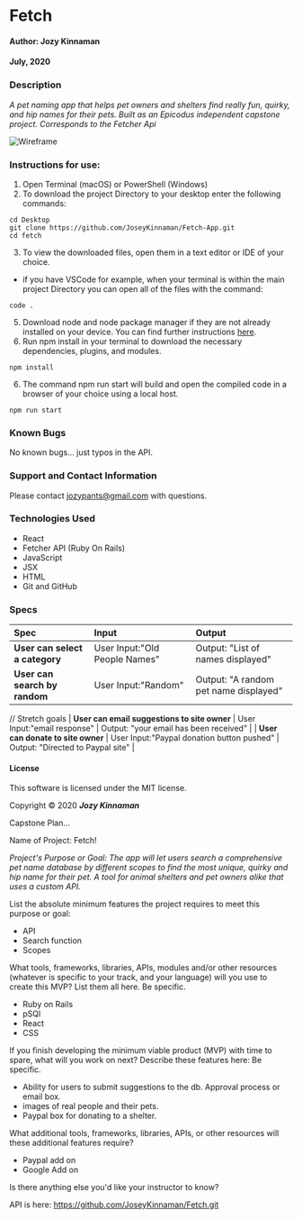 # **Fetch**

#### Author: **Jozy Kinnaman**
#### July, 2020

### Description

_A pet naming app that helps pet owners and shelters find really fun, quirky, and hip names for their pets. Built as an Epicodus independent capstone project. Corresponds to the Fetcher Api_

![Wireframe](src/img/)

### Instructions for use:

1. Open Terminal (macOS) or PowerShell (Windows)
2. To download the project Directory to your desktop enter the following commands:
```
cd Desktop
git clone https://github.com/JoseyKinnaman/Fetch-App.git
cd fetch
```
3. To view the downloaded files, open them in a text editor or IDE of your choice.
* if you have VSCode for example, when your terminal is within the main project Directory you can open all of the files with the command:
```
code .
```
5. Download node and node package manager if they are not already installed on your device. You can find further instructions [here](https://www.learnhowtoprogram.com/intermediate-javascript/getting-started-with-javascript-8d3b52cf-3755-481d-80c5-46f1d3a8ffeb/installing-node-js-14f2721a-61e0-44b3-af1f-73f17348c8f4).
5. Run npm install in your terminal to download the necessary dependencies, plugins, and modules.
```
npm install
```
6. The command npm run start will build and open the compiled code in a browser of your choice using a local host.
```
npm run start
```

### Known Bugs

No known bugs... just typos in the API. 

### Support and Contact Information

Please contact jozypants@gmail.com with questions. 

### Technologies Used

* React
* Fetcher API (Ruby On Rails)
* JavaScript
* JSX
* HTML
* Git and GitHub

### Specs
| Spec | Input | Output |
| :------------- | :------------- | :------------- |
| **User can select a category** | User Input:"Old People Names" | Output: "List of names displayed" |
| **User can search by random** | User Input:"Random" | Output: "A random pet name displayed" |

// Stretch goals
| **User can email suggestions to site owner** | User Input:"email response" | Output: "your email has been received" |
| **User can donate to site owner** | User Input:"Paypal donation button pushed" | Output: "Directed to Paypal site" |

#### License

This software is licensed under the MIT license.

Copyright © 2020 **_Jozy Kinnaman_**

Capstone Plan...

Name of Project: Fetch!

_Project's Purpose or Goal: The app will let users search a comprehensive pet name database by different scopes to find the most unique, quirky and hip name for their pet. A tool for animal shelters and pet owners alike that uses a custom API._

List the absolute minimum features the project requires to meet this purpose or goal:
  - API
  - Search function
  - Scopes

What tools, frameworks, libraries, APIs, modules and/or other resources (whatever is specific to your track, and your language) will you use to create this MVP? List them all here. Be specific.

- Ruby on Rails
- pSQl
- React
- CSS

If you finish developing the minimum viable product (MVP) with time to spare, what will you work on next? Describe these features here: Be specific.

- Ability for users to submit suggestions to the db. Approval process or email box.
- images of real people and their pets. 
- Paypal box for donating to a shelter.

What additional tools, frameworks, libraries, APIs, or other resources will these additional features require?
- Paypal add on
- Google Add on 

Is there anything else you'd like your instructor to know? 

API is here: https://github.com/JoseyKinnaman/Fetch.git

